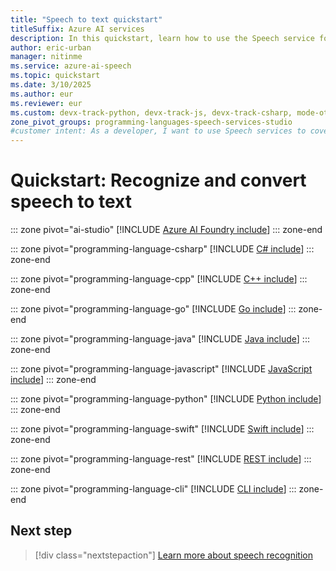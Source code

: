 ```yaml
---
title: "Speech to text quickstart"
titleSuffix: Azure AI services
description: In this quickstart, learn how to use the Speech service for real-time speech to text conversion.
author: eric-urban
manager: nitinme
ms.service: azure-ai-speech
ms.topic: quickstart
ms.date: 3/10/2025
ms.author: eur
ms.reviewer: eur
ms.custom: devx-track-python, devx-track-js, devx-track-csharp, mode-other, devx-track-extended-java, devx-track-go, build-2024, ignite-2024
zone_pivot_groups: programming-languages-speech-services-studio
#customer intent: As a developer, I want to use Speech services to covert speech to text, from either a microphone or a file using my choice of technology.
---
```


# Quickstart: Recognize and convert speech to text

::: zone pivot="ai-studio"
[!INCLUDE [Azure AI Foundry include](includes/quickstarts/speech-to-text-basics/ai-foundry.md)]
::: zone-end

::: zone pivot="programming-language-csharp"
[!INCLUDE [C# include](includes/quickstarts/speech-to-text-basics/csharp.md)]
::: zone-end

::: zone pivot="programming-language-cpp"
[!INCLUDE [C++ include](includes/quickstarts/speech-to-text-basics/cpp.md)]
::: zone-end

::: zone pivot="programming-language-go"
[!INCLUDE [Go include](includes/quickstarts/speech-to-text-basics/go.md)]
::: zone-end

::: zone pivot="programming-language-java"
[!INCLUDE [Java include](includes/quickstarts/speech-to-text-basics/java.md)]
::: zone-end

::: zone pivot="programming-language-javascript"
[!INCLUDE [JavaScript include](includes/quickstarts/speech-to-text-basics/javascript.md)]
::: zone-end

::: zone pivot="programming-language-python"
[!INCLUDE [Python include](./includes/quickstarts/speech-to-text-basics/python.md)]
::: zone-end

::: zone pivot="programming-language-swift"
[!INCLUDE [Swift include](includes/quickstarts/speech-to-text-basics/swift.md)]
::: zone-end

::: zone pivot="programming-language-rest"
[!INCLUDE [REST include](includes/quickstarts/speech-to-text-basics/rest.md)]
::: zone-end

::: zone pivot="programming-language-cli"
[!INCLUDE [CLI include](includes/quickstarts/speech-to-text-basics/cli.md)]
::: zone-end

## Next step

> [!div class="nextstepaction"]
> [Learn more about speech recognition](how-to-recognize-speech.md)
